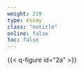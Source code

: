 ```yaml
---
weight: 219
type: essay
class: "notitle"
online: false
toc: false
---
```


{{< q-figure id="2a" >}}
